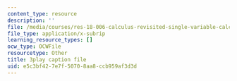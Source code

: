 ```yaml
---
content_type: resource
description: ''
file: /media/courses/res-18-006-calculus-revisited-single-variable-calculus-fall-2010/e5c3bf427e7f50708aa8ccb959af3d3d_IVVwFEnmFUk.vtt
file_type: application/x-subrip
learning_resource_types: []
ocw_type: OCWFile
resourcetype: Other
title: 3play caption file
uid: e5c3bf42-7e7f-5070-8aa8-ccb959af3d3d
---
```

